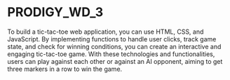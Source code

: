 # PRODIGY_WD_3
To build a tic-tac-toe web application, you can use HTML, CSS, and JavaScript. By implementing functions to handle user clicks, track game state, and check for winning conditions,
you can create an interactive and engaging tic-tac-toe game. With these technologies and functionalities, users can play against each other or against an AI opponent,
aiming to get three markers in a row to win the game.

